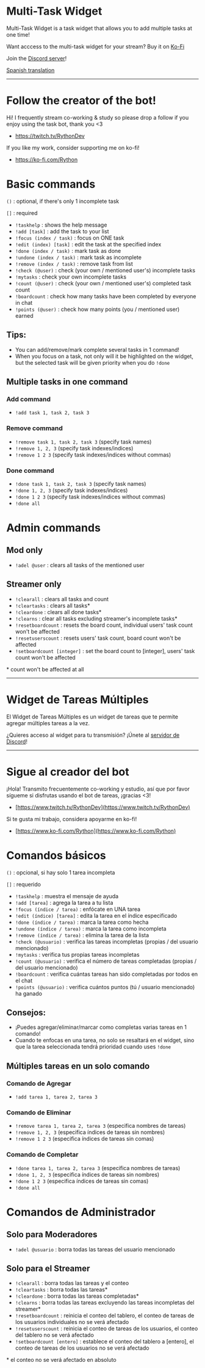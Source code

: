 # Multi-Task Widget

Multi-Task Widget is a task widget that allows you to add multiple tasks at one time!

Want acccess to the multi-task widget for your stream? Buy it on <a href="https://ko-fi.com/s/94e7e8dc81" target="_blank">Ko-Fi</a>

Join the <a href="https://discord.gg/UnHyHkhbga" target="_blank">Discord server</a>!

[Spanish translation](#Widget-de-Tareas-Múltiples)

---

# Follow the creator of the bot!

Hi! I frequently stream co-working & study so please drop a follow if you enjoy using the task bot, thank you <3

-    <a target="_blank" href="https://www.twitch.tv/RythonDev">https://twitch.tv/RythonDev</a>

If you like my work, consider supporting me on ko-fi!

-    <a target="_blank" href="https://www.ko-fi.com/Rython">https://ko-fi.com/Rython</a>

# Basic commands

`()` : optional, if there's only 1 incomplete task

`[]` : required

-    `!taskhelp` : shows the help message
-    `!add [task]` : add the task to your list
-    `!focus (index / task)` : focus on ONE task
-    `!edit (index) [task]` : edit the task at the specified index
-    `!done (index / task)` : mark task as done
-    `!undone (index / task)` : mark task as incomplete
-    `!remove (index / task)` : remove task from list
-    `!check (@user)` : check (your own / mentioned user's) incomplete tasks
-    `!mytasks` : check your own incomplete tasks
-    `!count (@user)` : check (your own / mentioned user's) completed task count
-    `!boardcount` : check how many tasks have been completed by everyone in chat
-    `!points (@user)` : check how many points (you / mentioned user) earned

## Tips:

-    You can add/remove/mark complete several tasks in 1 command!
-    When you focus on a task, not only will it be highlighted on the widget, but the selected task will be given priority when you do `!done`

## Multiple tasks in one command

### Add command

-    `!add task 1, task 2, task 3`

### Remove command

-    `!remove task 1, task 2, task 3` (specify task names)
-    `!remove 1, 2, 3` (specify task indexes/indices)
-    `!remove 1 2 3` (specify task indexes/indices without commas)

### Done command

-    `!done task 1, task 2, task 3` (specify task names)
-    `!done 1, 2, 3` (specify task indexes/indices)
-    `!done 1 2 3` (specify task indexes/indices without commas)
-    `!done all`

# Admin commands

## Mod only

-    `!adel @user` : clears all tasks of the mentioned user

## Streamer only

-    `!clearall` : clears all tasks and count
-    `!cleartasks` : clears all tasks\*
-    `!cleardone` : clears all done tasks\*
-    `!clearns` : clear all tasks excluding streamer's incomplete tasks\*
-    `!resetboardcount` : resets the board count, individual users' task count won't be affected
-    `!resetuserscount` : resets users' task count, board count won't be affected
-    `!setboardcount [integer]` : set the board count to [integer], users' task count won't be affected

\* count won't be affected at all

---

# Widget de Tareas Múltiples

El Widget de Tareas Múltiples es un widget de tareas que te permite agregar múltiples tareas a la vez.

¿Quieres acceso al widget para tu transmisión? ¡Únete al [servidor de Discord](https://discord.gg/UnHyHkhbga)!

---

# Sigue al creador del bot

¡Hola! Transmito frecuentemente co-working y estudio, así que por favor sígueme si disfrutas usando el bot de tareas, ¡gracias <3!

-    [https://www.twitch.tv/RythonDev](https://www.twitch.tv/RythonDev)

Si te gusta mi trabajo, considera apoyarme en ko-fi!

-    [https://www.ko-fi.com/Rython](https://www.ko-fi.com/Rython)

# Comandos básicos

`()` : opcional, si hay solo 1 tarea incompleta

`[]` : requerido

-    `!taskhelp` : muestra el mensaje de ayuda
-    `!add [tarea]` : agrega la tarea a tu lista
-    `!focus (índice / tarea)` : enfócate en UNA tarea
-    `!edit (índice) [tarea]` : edita la tarea en el índice especificado
-    `!done (índice / tarea)` : marca la tarea como hecha
-    `!undone (índice / tarea)` : marca la tarea como incompleta
-    `!remove (índice / tarea)` : elimina la tarea de la lista
-    `!check (@usuario)` : verifica las tareas incompletas (propias / del usuario mencionado)
-    `!mytasks` : verifica tus propias tareas incompletas
-    `!count (@usuario)` : verifica el número de tareas completadas (propias / del usuario mencionado)
-    `!boardcount` : verifica cuántas tareas han sido completadas por todos en el chat
-    `!points (@usuario)` : verifica cuántos puntos (tú / usuario mencionado) ha ganado

## Consejos:

-    ¡Puedes agregar/eliminar/marcar como completas varias tareas en 1 comando!
-    Cuando te enfocas en una tarea, no solo se resaltará en el widget, sino que la tarea seleccionada tendrá prioridad cuando uses `!done`

## Múltiples tareas en un solo comando

### Comando de Agregar

-    `!add tarea 1, tarea 2, tarea 3`

### Comando de Eliminar

-    `!remove tarea 1, tarea 2, tarea 3` (especifica nombres de tareas)
-    `!remove 1, 2, 3` (especifica índices de tareas sin nombres)
-    `!remove 1 2 3` (especifica índices de tareas sin comas)

### Comando de Completar

-    `!done tarea 1, tarea 2, tarea 3` (especifica nombres de tareas)
-    `!done 1, 2, 3` (especifica índices de tareas sin nombres)
-    `!done 1 2 3` (especifica índices de tareas sin comas)
-    `!done all`

# Comandos de Administrador

## Solo para Moderadores

-    `!adel @usuario` : borra todas las tareas del usuario mencionado

## Solo para el Streamer

-    `!clearall` : borra todas las tareas y el conteo
-    `!cleartasks` : borra todas las tareas\*
-    `!cleardone` : borra todas las tareas completadas\*
-    `!clearns` : borra todas las tareas excluyendo las tareas incompletas del streamer\*
-    `!resetboardcount` : reinicia el conteo del tablero, el conteo de tareas de los usuarios individuales no se verá afectado
-    `!resetuserscount` : reinicia el conteo de tareas de los usuarios, el conteo del tablero no se verá afectado
-    `!setboardcount [entero]` : establece el conteo del tablero a [entero], el conteo de tareas de los usuarios no se verá afectado

\* el conteo no se verá afectado en absoluto
